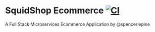 # SquidShop Ecommerce [![CI](https://github.com/spencerlepine/squidshop-ecommerce/actions/workflows/ci.yml/badge.svg?branch=main)](https://github.com/spencerlepine/squidshop-ecommerce/actions/workflows/ci.yml)

A Full Stack Microservices Ecommerce Application by @spencerlepine